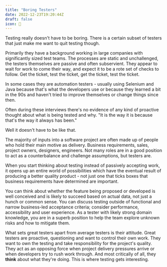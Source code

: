 ```yaml
---
title: "Boring Testers"
date: 2022-12-23T19:20:44Z
draft: false
icon: 🥱
---
```


Testing really doesn't have to be boring. There is a certain subset of testers that just make me want to quit testing though. <!--more-->

Primarily they have a background working in large companies with significantly sized test teams. The processes are static and unchallenged, the testers themselves are passive and often subservient. They appear to wait for work to come their way, and expect it to be a rote set of checks to follow. Get the ticket, test the ticket, get the ticket, test the ticket.

In some cases they are automation testers - usually using Selenium and Java because that's what the developers use or because they learned a bit in the 90s and haven't tried to improve themselves or change things since then. 

Often during these interviews there's no evidence of any kind of proactive thought about what is being tested and why. "It is the way it is because that's the way it always has been."

Well it doesn't have to be like that.

The majority of inputs into a software project are often made up of people who hold their main motive as delivery. Business requirements, sales, project owners, designers, engineers. Not many roles are in a good position to act as a counterbalance and challenge assumptions, but testers are.

When you start thinking about testing instead of passively accepting work, it opens up an entire world of possibilities which have the eventual result of producing a better quality product - not just one that ticks boxes that business requirements have determined are important.

You can think about whether the feature being proposed or developed is well conceived and is likely to succeed based on actual data, not just a hunch or common sense. You can discuss testing outside of functional and narrow business-led acceptance criteria; consider performance, accessibility and user experience. As a tester with likely strong domain knowledge, you are in a superb position to help the team explore unknown risks and how to mitigate them.

What sets great testers apart from average testers is their attitude. Great testers are proactive, questioning and want to control their own work. They want to own the testing and take responsibility for the project's quality. They act as an opposing force when project delivery pressures arrive or when developers try to rush work through. And most critically of all, they **think** about what they're doing. This is where testing gets interesting.